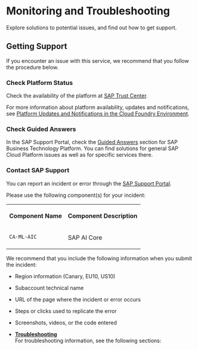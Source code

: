 <!-- loiof559038fef1b4661bf62e26ee02442e8 -->

# Monitoring and Troubleshooting

Explore solutions to potential issues, and find out how to get support.



<a name="loiof559038fef1b4661bf62e26ee02442e8__section_uys_xk4_snb"/>

## Getting Support

If you encounter an issue with this service, we recommend that you follow the procedure below.



### Check Platform Status

Check the availability of the platform at [SAP Trust Center](https://www.sap.com/about/trust-center/cloud-service-status.html).

For more information about platform availability, updates and notifications, see [Platform Updates and Notifications in the Cloud Foundry Environment](https://help.sap.com/viewer/65de2977205c403bbc107264b8eccf4b/Cloud/en-US/99070c7bfc0e4f41842bd7c648b7fca7.html).



### Check Guided Answers

In the SAP Support Portal, check the [Guided Answers](https://ga.support.sap.com/dtp/viewer/index.html#/tree/2065/actions/26547) section for SAP Business Technology Platform. You can find solutions for general SAP Cloud Platform issues as well as for specific services there.



### Contact SAP Support

You can report an incident or error through the [SAP Support Portal](https://support.sap.com/).

Please use the following component\(s\) for your incident:


<table>
<tr>
<th valign="top">

Component Name

</th>
<th valign="top">

Component Description

</th>
</tr>
<tr>
<td valign="top">

`CA-ML-AIC`

</td>
<td valign="top">

SAP AI Core

</td>
</tr>
</table>

We recommend that you include the following information when you submit the incident:

-   Region information \(Canary, EU10, US10\)
-   Subaccount technical name
-   URL of the page where the incident or error occurs
-   Steps or clicks used to replicate the error
-   Screenshots, videos, or the code entered

-   **[Troubleshooting](troubleshooting-3da90ba.md "For troubleshooting information, see the following sections:")**  
For troubleshooting information, see the following sections:

